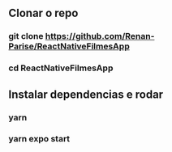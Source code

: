## Clonar o repo

### git clone https://github.com/Renan-Parise/ReactNativeFilmesApp

### cd ReactNativeFilmesApp

## Instalar dependencias e rodar

### yarn

### yarn expo start
